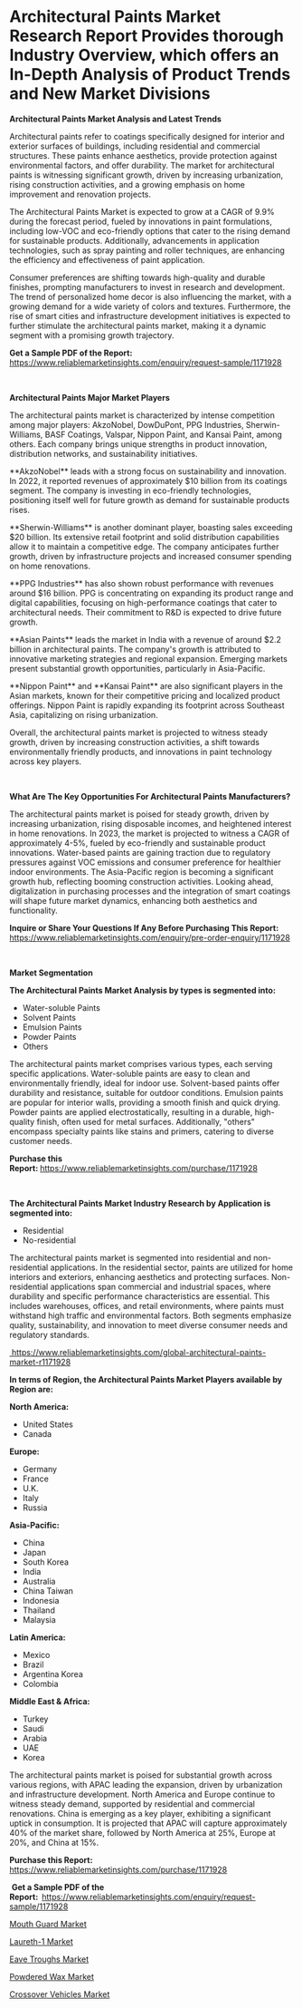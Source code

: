 <p><h1>Architectural Paints Market Research Report Provides thorough Industry Overview, which offers an In-Depth Analysis of Product Trends and New Market Divisions</h1></p><p><strong>Architectural Paints Market Analysis and Latest Trends</strong></p>
<p><p>Architectural paints refer to coatings specifically designed for interior and exterior surfaces of buildings, including residential and commercial structures. These paints enhance aesthetics, provide protection against environmental factors, and offer durability. The market for architectural paints is witnessing significant growth, driven by increasing urbanization, rising construction activities, and a growing emphasis on home improvement and renovation projects.</p><p>The Architectural Paints Market is expected to grow at a CAGR of 9.9% during the forecast period, fueled by innovations in paint formulations, including low-VOC and eco-friendly options that cater to the rising demand for sustainable products. Additionally, advancements in application technologies, such as spray painting and roller techniques, are enhancing the efficiency and effectiveness of paint application.</p><p>Consumer preferences are shifting towards high-quality and durable finishes, prompting manufacturers to invest in research and development. The trend of personalized home decor is also influencing the market, with a growing demand for a wide variety of colors and textures. Furthermore, the rise of smart cities and infrastructure development initiatives is expected to further stimulate the architectural paints market, making it a dynamic segment with a promising growth trajectory.</p></p>
<p><strong>Get a Sample PDF of the Report:&nbsp;</strong> <a href="https://www.reliablemarketinsights.com/enquiry/request-sample/1171928?utm_campaign=1512&utm_medium=2&utm_source=Github&utm_content=ia&utm_term=11122024&utm_id=architectural-paints">https://www.reliablemarketinsights.com/enquiry/request-sample/1171928</a></p>
<p>&nbsp;</p>
<p><strong>Architectural Paints Major Market Players</strong></p>
<p><p>The architectural paints market is characterized by intense competition among major players: AkzoNobel, DowDuPont, PPG Industries, Sherwin-Williams, BASF Coatings, Valspar, Nippon Paint, and Kansai Paint, among others. Each company brings unique strengths in product innovation, distribution networks, and sustainability initiatives.</p><p>**AkzoNobel** leads with a strong focus on sustainability and innovation. In 2022, it reported revenues of approximately $10 billion from its coatings segment. The company is investing in eco-friendly technologies, positioning itself well for future growth as demand for sustainable products rises.</p><p>**Sherwin-Williams** is another dominant player, boasting sales exceeding $20 billion. Its extensive retail footprint and solid distribution capabilities allow it to maintain a competitive edge. The company anticipates further growth, driven by infrastructure projects and increased consumer spending on home renovations.</p><p>**PPG Industries** has also shown robust performance with revenues around $16 billion. PPG is concentrating on expanding its product range and digital capabilities, focusing on high-performance coatings that cater to architectural needs. Their commitment to R&D is expected to drive future growth.</p><p>**Asian Paints** leads the market in India with a revenue of around $2.2 billion in architectural paints. The company's growth is attributed to innovative marketing strategies and regional expansion. Emerging markets present substantial growth opportunities, particularly in Asia-Pacific.</p><p>**Nippon Paint** and **Kansai Paint** are also significant players in the Asian markets, known for their competitive pricing and localized product offerings. Nippon Paint is rapidly expanding its footprint across Southeast Asia, capitalizing on rising urbanization.</p><p>Overall, the architectural paints market is projected to witness steady growth, driven by increasing construction activities, a shift towards environmentally friendly products, and innovations in paint technology across key players.</p></p>
<p>&nbsp;</p>
<p><strong>What Are The Key Opportunities For Architectural Paints Manufacturers?</strong></p>
<p><p>The architectural paints market is poised for steady growth, driven by increasing urbanization, rising disposable incomes, and heightened interest in home renovations. In 2023, the market is projected to witness a CAGR of approximately 4-5%, fueled by eco-friendly and sustainable product innovations. Water-based paints are gaining traction due to regulatory pressures against VOC emissions and consumer preference for healthier indoor environments. The Asia-Pacific region is becoming a significant growth hub, reflecting booming construction activities. Looking ahead, digitalization in purchasing processes and the integration of smart coatings will shape future market dynamics, enhancing both aesthetics and functionality.</p></p>
<p><strong>Inquire or Share Your Questions If Any Before Purchasing This Report:</strong> <a href="https://www.reliablemarketinsights.com/enquiry/pre-order-enquiry/1171928?utm_campaign=1512&utm_medium=2&utm_source=Github&utm_content=ia&utm_term=11122024&utm_id=architectural-paints">https://www.reliablemarketinsights.com/enquiry/pre-order-enquiry/1171928</a></p>
<p>&nbsp;</p>
<p><strong>Market Segmentation</strong></p>
<p><strong>The Architectural Paints Market Analysis by types is segmented into:</strong></p>
<p><ul><li>Water-soluble Paints</li><li>Solvent Paints</li><li>Emulsion Paints</li><li>Powder Paints</li><li>Others</li></ul></p>
<p><p>The architectural paints market comprises various types, each serving specific applications. Water-soluble paints are easy to clean and environmentally friendly, ideal for indoor use. Solvent-based paints offer durability and resistance, suitable for outdoor conditions. Emulsion paints are popular for interior walls, providing a smooth finish and quick drying. Powder paints are applied electrostatically, resulting in a durable, high-quality finish, often used for metal surfaces. Additionally, "others" encompass specialty paints like stains and primers, catering to diverse customer needs.</p></p>
<p><strong>Purchase this Report:&nbsp;</strong><a href="https://www.reliablemarketinsights.com/purchase/1171928?utm_campaign=1512&utm_medium=2&utm_source=Github&utm_content=ia&utm_term=11122024&utm_id=architectural-paints">https://www.reliablemarketinsights.com/purchase/1171928</a></p>
<p>&nbsp;</p>
<p><strong>The Architectural Paints Market Industry Research by Application is segmented into:</strong></p>
<p><ul><li>Residential</li><li>No-residential</li></ul></p>
<p><p>The architectural paints market is segmented into residential and non-residential applications. In the residential sector, paints are utilized for home interiors and exteriors, enhancing aesthetics and protecting surfaces. Non-residential applications span commercial and industrial spaces, where durability and specific performance characteristics are essential. This includes warehouses, offices, and retail environments, where paints must withstand high traffic and environmental factors. Both segments emphasize quality, sustainability, and innovation to meet diverse consumer needs and regulatory standards.</p></p>
<p><a href="https://www.reliablemarketinsights.com/global-architectural-paints-market-r1171928?utm_campaign=1512&utm_medium=2&utm_source=Github&utm_content=ia&utm_term=11122024&utm_id=architectural-paints">&nbsp;https://www.reliablemarketinsights.com/global-architectural-paints-market-r1171928</a></p>
<p><strong>In terms of Region, the Architectural Paints Market Players available by Region are:</strong></p>
<p>
    <p> <strong> North America: </strong>
        <ul>
            <li>United States</li>
            <li>Canada</li>
        </ul>
        </p> 
    <p> <strong> Europe: </strong>
        <ul>
            <li>Germany</li>
            <li>France</li>
            <li>U.K.</li>
            <li>Italy</li>
            <li>Russia</li>
        </ul>
        </p> 
    <p> <strong> Asia-Pacific: </strong>
        <ul>
            <li>China</li>
            <li>Japan</li>
            <li>South Korea</li>
            <li>India</li>
            <li>Australia</li>
            <li>China Taiwan</li>
            <li>Indonesia</li>
            <li>Thailand</li>
            <li>Malaysia</li>
        </ul>
        </p> 
    <p> <strong> Latin America: </strong>
        <ul>
            <li>Mexico</li>
            <li>Brazil</li>
            <li>Argentina Korea</li>
            <li>Colombia</li>
        </ul>
        </p> 
    <p> <strong> Middle East & Africa: </strong>
        <ul>
            <li>Turkey</li>
            <li>Saudi</li>
            <li>Arabia</li>
            <li>UAE</li>
            <li>Korea</li>
        </ul>
    </p>
    </p>
<p><p>The architectural paints market is poised for substantial growth across various regions, with APAC leading the expansion, driven by urbanization and infrastructure development. North America and Europe continue to witness steady demand, supported by residential and commercial renovations. China is emerging as a key player, exhibiting a significant uptick in consumption. It is projected that APAC will capture approximately 40% of the market share, followed by North America at 25%, Europe at 20%, and China at 15%.</p></p>
<p><strong>Purchase this Report: </strong><a href="https://www.reliablemarketinsights.com/purchase/1171928?utm_campaign=1512&utm_medium=2&utm_source=Github&utm_content=ia&utm_term=11122024&utm_id=architectural-paints">https://www.reliablemarketinsights.com/purchase/1171928</a></p>
<p>&nbsp;<strong>Get a Sample PDF of the Report:&nbsp;&nbsp;</strong><a href="https://www.reliablemarketinsights.com/enquiry/request-sample/1171928?utm_campaign=1512&utm_medium=2&utm_source=Github&utm_content=ia&utm_term=11122024&utm_id=architectural-paints">https://www.reliablemarketinsights.com/enquiry/request-sample/1171928</a></p>
<p><strong></strong></p>
<p><p><a href="https://www.linkedin.com/pulse/decoding-mouth-guard-market-signals-growth-algorithms-2024-2031-pu7lc?utm_campaign=1512&utm_medium=2&utm_source=Github&utm_content=ia&utm_term=11122024&utm_id=architectural-paints">Mouth Guard Market</a></p><p><a href="https://github.com/willjis/Market-Research-Report-List-1/blob/main/laureth-1-market.md?utm_campaign=1512&utm_medium=2&utm_source=Github&utm_content=ia&utm_term=11122024&utm_id=architectural-paints">Laureth-1 Market</a></p><p><a href="https://www.linkedin.com/pulse/growth-projections-eave-troughs-market-in-depth-size-scope-9vluc?utm_campaign=1512&utm_medium=2&utm_source=Github&utm_content=ia&utm_term=11122024&utm_id=architectural-paints">Eave Troughs Market</a></p><p><a href="https://www.linkedin.com/pulse/forecasting-growth-powdered-wax-market-2024-2031-revenue-share-zupxc?utm_campaign=1512&utm_medium=2&utm_source=Github&utm_content=ia&utm_term=11122024&utm_id=architectural-paints">Powdered Wax Market</a></p><p><a href="https://www.linkedin.com/pulse/global-crossover-vehicles-market-forecast-2024-2031-trends-impact-3shic?utm_campaign=1512&utm_medium=2&utm_source=Github&utm_content=ia&utm_term=11122024&utm_id=architectural-paints">Crossover Vehicles Market</a></p></p>